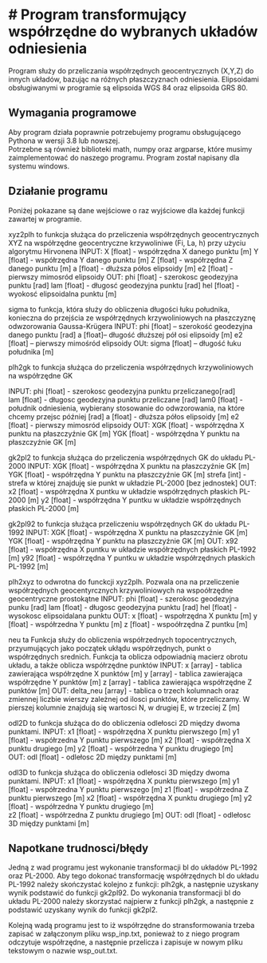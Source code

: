 # # Program transformujący współrzędne do wybranych układów odniesienia
Program służy do przeliczania współrzędnych geocentrycznych (X,Y,Z) do innych układów, bazując na różnych płaszczyznach odniesienia. Elipsoidami obsługiwanymi w programie są elipsoida WGS 84 oraz elipsoida GRS 80.  

## Wymagania programowe
Aby program działa poprawnie potrzebujemy programu obsługującego Pythona w wersji 3.8 lub nowszej.  
Potrzebne są również biblioteki math, numpy oraz argparse, które musimy zaimplementować do naszego programu. 
Program został napisany dla systemu windows.

## Działanie programu

Poniżej pokazane są dane wejściowe o raz wyjściowe dla każdej funkcji zawartej w programie.

xyz2plh to funkcja służąca do przeliczenia współrzędnych geocentrycznych XYZ na współrzędne geocentryczne krzywoliniwe (Fi, La, h) przy użyciu algorytmu Hirvonena
INPUT: 
            X [float] - współrzędna X danego punktu [m]
            Y [float] - współrzędna Y danego punktu [m]
            Z [float] - współrzędna Z danego punktu [m]
            a [float] - dłuższa półos elipsoidy [m]
            e2 [float] - pierwszy mimosród elipsoidy
        OUT:
            phi [float] - szerokosc geodezyjna punktu [rad]
            lam [float] - długosć geodezyjna punktu [rad]
            hel [float] - wyokosć elipsoidalna punktu [m]
            
sigma to funkcja, która służy do obliczenia długości łuku południka, konieczna do przejścia ze współrzędnych krzywoliniowych na płaszczyznę 
odwzorowania Gaussa-Krügera
        INPUT: 
            phi [float] – szerokość geodezyjna danego punktu [rad]
            a [float]– długość dłuższej pół osi elipsoidy [m]
            e2 [float] – pierwszy mimośród elipsoidy 
        OUt:
            sigma [float] – długość łuku południka [m]

plh2gk to funkcja służąca do przeliczenia współrzędnych krzywoliniowych na współrzędne GK

INPUT:
            phi [float] - szerokosc geodezyjna punktu przeliczanego[rad]\
            lam [float] - długosc geodezyjna punktu przeliczane [rad]
            lam0 [float] - południk odniesienia, wybierany stosowanie do odwzorowania, na które chcemy przejsc później [rad]
            a [float] - dłuższa półos elipsoidy [m]
            e2 [float] - pierwszy mimosród elipsoidy
        OUT:
            XGK [float] - współrzędna X punktu na płaszczyźnie GK [m]
            YGK [float] - współrzędna Y punktu na płaszczyźnie GK [m]

gk2pl2 to funkcja służąca do przeliczenia współrzędnych GK do układu PL-2000
INPUT:
            XGK [float] - współrzędna X punktu na płaszczyźnie GK [m]
            YGK [float] - współrzędna Y punktu na płaszczyźnie GK [m]
            strefa [int] - strefa w której znajduję sie punkt w układzie PL-2000 [bez jednostek]
        OUT: 
            x2 [float] - współrzędna X puntku w układzie współrzędnych płaskich PL-2000 [m]
            y2 [float] - współrzędna Y puntku w układzie współrzędnych płaskich PL-2000 [m]

gk2pl92 to funkcja służąca przeliczeniu współrzędnych GK do układu PL-1992
INPUT:
            XGK [float] - współrzędna X punktu na płaszczyźnie GK [m]
            YGK [float] - współrzędna Y punktu na płaszczyźnie GK [m]
        OUT: 
            x92 [float] - współrzędna X puntku w układzie współrzędnych płaskich PL-1992 [m]
            y92 [float] - współrzędna Y puntku w układzie współrzędnych płaskich PL-1992 [m]

plh2xyz to odwrotna do funckcji xyz2plh. Pozwala ona na przeliczenie współrzędnych geocentyrcznych krzywoliniowych na wspoółrzędne geocentryczne prostokątne
INPUT:
            phi [float] - szerokosc geodezyjna punku [rad]
            lam [float] - długosc geodezyjna punktu [rad]
            hel [float] - wysokosc elipsoidalana punktu
        OUT:
            x [float] - wspołrzędna X punktu [m]
            y [float] - współrzedna Y punktu [m]
            z [float] - wspoółrzędna Z puntku [m]

neu ta Funkcja służy do obliczenia współrzednych topocentrycznych, przyumujących jako początek ukłądu współrzędnych, punkt o współrzędnych srednich. Funkcja ta oblicza odpowiadnią macierz obrotu układu, a także oblicza współrzędne punktów
INPUT: 
            x [array] - tablica zawierająca współrzędne X punktów [m]
            y [array] - tablica zawierająca współrzędne Y punktów [m]
            z [array] - tablica zawierająca współrzędne Z punktów [m]
        OUT:
            delta_neu [array] - tablica o trzech kolumnach oraz zmiennej liczbie wierszy zależnej od ilosci punktów, które przeliczamy. W pierszej kolumnie znajdują się wartosci N, w drugiej E, w trzeciej Z [m]

odl2D to funkcja służąca do do obliczenia odlełosci 2D między dwoma punktami.
        INPUT:
            x1 [float] - współrzędna X punktu pierwszego [m]
            y1 [float] - współrzedna Y punktu pierwszego [m]
            x2 [float] - współrzędna X punktu drugiego [m]
            y2 [float] - współrzedna Y punktu drugiego [m]            
        OUT:
            odl [float] - odlełosc 2D między punktami [m]
            
odl3D to funkcja służąca do obliczenia odlełosci 3D między dwoma punktami.
        INPUT:
            x1 [float] - współrzędna X punktu pierwszego [m]
            y1 [float] - współrzedna Y punktu pierwszego [m]
            z1 [float] - współrzedna Z punktu pierwszego [m]
            x2 [float] - współrzędna X punktu drugiego [m]
            y2 [float] - współrzedna Y punktu drugiego [m]    
            z2 [float] - współrzedna Z punktu drugiego [m]
        OUT:
            odl [float] - odlełosc 3D między punktami [m]
            
## Napotkane trudnosci/błędy

Jedną z wad programu jest wykonanie transformacji bl do układów PL-1992 oraz PL-2000.
Aby tego dokonać transformację współrzędnych bl do układu PL-1992 należy skończystać kolejno z funkcji:
plh2gk, a następnie uzyskany wynik podstawić do funkcji gk2pl92. Do wykonania transformacji bl do układu
PL-2000 należy skorzystać najpierw z funkcji plh2gk, a następnie z podstawić uzyskany wynik do funkcji gk2pl2.

Kolejną wadą programu jest to iż współrzędne do stransformowania 
trzeba zapisać w załączonym pliku wsp_inp.txt, ponieważ to z niego program odczytuje współrzędne, 
a następnie przelicza i zapisuje w nowym pliku tekstowym o nazwie wsp_out.txt.

